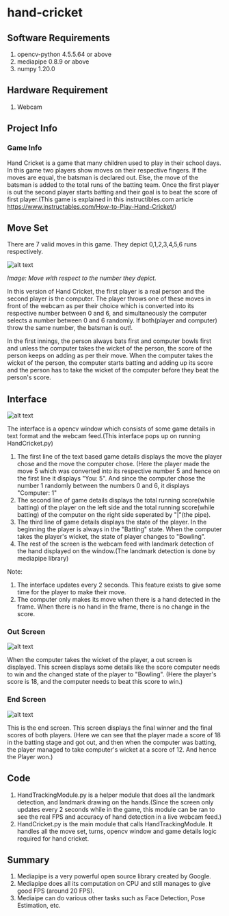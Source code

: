 # hand-cricket

## **Software Requirements**
1) opencv-python 4.5.5.64 or above
2) mediapipe 0.8.9 or above
3) numpy 1.20.0

## **Hardware Requirement**
1) Webcam

## **Project Info**

### Game Info
Hand Cricket is a game that many children used to play in their school days. In this game two players show moves on their respective fingers. If the moves are equal, the batsman is declared out. Else, the move of the batsman is added to the total runs of the batting team. Once the first player is out the second player starts batting and their goal is to beat the score of first player.(This game is explained in this instructibles.com article https://www.instructables.com/How-to-Play-Hand-Cricket/)

## **Move Set**
There are 7 valid moves in this game. They depict 0,1,2,3,4,5,6 runs respectively.

![alt text](https://github.com/wasdac9/hand-cricket/blob/main/move_set.png?raw=true)

*Image: Move with respect to the number they depict.*

In this version of Hand Cricket, the first player is a real person and the second player is the computer. The player throws one of these moves in front of the webcam as per their choice which is converted into its respective number between 0 and 6, and simultaneously the computer selects a number between 0 and 6 randomly. If both(player and computer) throw the same number, the batsman is out!.

In the first innings, the person always bats first and computer bowls first and unless the computer takes the wicket of the person, the score of the person keeps on adding as per their move. When the computer takes the wicket of the person, the computer starts batting and adding up its score and the person has to take the wicket of the computer before they beat the person's score.

## **Interface**

![alt text](https://github.com/wasdac9/hand-cricket/blob/main/complete_screen.PNG?raw=true)

The interface is a opencv window which consists of some game details in text format and the webcam feed.(This interface pops up on running HandCricket.py)

1) The first line of the text based game details displays the move the player chose and the move the computer chose.
(Here the player made the move 5 which was converted into its respective number 5 and hence on the first line it displays "You: 5". And since the computer chose the number 1 randomly between the numbers 0 and 6, it displays "Computer: 1"
2) The second line of game details displays the total running score(while batting) of the player on the left side and the total running score(while batting) of the computer on the right side seperated by "|"(the pipe).
3) The third line of game details displays the state of the player. In the beginning the player is always in the "Batting" state. When the computer takes the player's wicket, the state of player changes to "Bowling".
4) The rest of the screen is the webcam feed with landmark detection of the hand displayed on the window.(The landmark detection is done by mediapipe library)

Note: 
1) The interface updates every 2 seconds. This feature exists to give some time for the player to make their move.
2) The computer only makes its move when there is a hand detected in the frame. When there is no hand in the frame, there is no change in the score.

### **Out Screen**

![alt text](https://github.com/wasdac9/hand-cricket/blob/main/out_screen.PNG?raw=true)

When the computer takes the wicket of the player, a out screen is displayed. This screen displays some details like the score computer needs to win and the changed state of the player to "Bowling". (Here the player's score is 18, and the computer needs to beat this score to win.)

### **End Screen**

![alt text](https://github.com/wasdac9/hand-cricket/blob/main/end_screen.PNG?raw=true)

This is the end screen. This screen displays the final winner and the final scores of both players. (Here we can see that the player made a score of 18 in the batting stage and got out, and then when the computer was batting, the  player managed to take computer's wicket at a score of 12. And hence the Player won.)

## **Code**

1) HandTrackingModule.py is a helper module that does all the landmark detection, and landmark drawing on the hands.(Since the screen only updates every 2 seconds while in the game, this module can be ran to see the real FPS and accuracy of hand detection in a live webcam feed.)
2) HandCricket.py is the main module that calls HandTrackingModule. It handles all the move set, turns, opencv window and game details logic required for hand cricket.

## **Summary**
1) Mediapipe is a very powerful open source library created by Google. 
2) Mediapipe does all its computation on CPU and still manages to give good FPS (around 20 FPS).
3) Mediaipe can do various other tasks such as Face Detection, Pose Estimation, etc.

